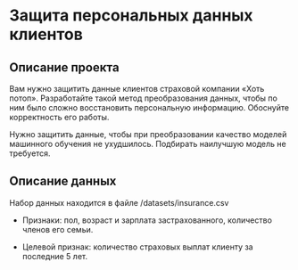 # Защита персональных данных клиентов
## Описание проекта 
Вам нужно защитить данные клиентов страховой компании «Хоть потоп». Разработайте такой метод преобразования данных, чтобы по ним было сложно восстановить персональную информацию. Обоснуйте корректность его работы.

Нужно защитить данные, чтобы при преобразовании качество моделей машинного обучения не ухудшилось. Подбирать наилучшую модель не требуется.

## Описание данных

Набор данных находится в файле /datasets/insurance.csv

- Признаки: пол, возраст и зарплата застрахованного, количество членов его семьи.

- Целевой признак: количество страховых выплат клиенту за последние 5 лет.
